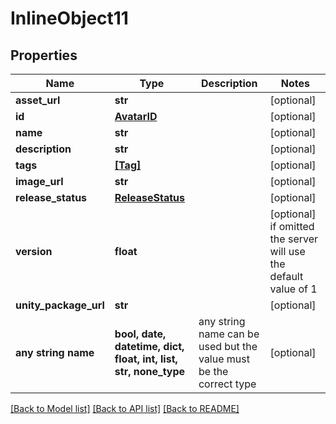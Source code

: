 # InlineObject11


## Properties
Name | Type | Description | Notes
------------ | ------------- | ------------- | -------------
**asset_url** | **str** |  | [optional] 
**id** | [**AvatarID**](AvatarID.md) |  | [optional] 
**name** | **str** |  | [optional] 
**description** | **str** |  | [optional] 
**tags** | [**[Tag]**](Tag.md) |  | [optional] 
**image_url** | **str** |  | [optional] 
**release_status** | [**ReleaseStatus**](ReleaseStatus.md) |  | [optional] 
**version** | **float** |  | [optional]  if omitted the server will use the default value of 1
**unity_package_url** | **str** |  | [optional] 
**any string name** | **bool, date, datetime, dict, float, int, list, str, none_type** | any string name can be used but the value must be the correct type | [optional]

[[Back to Model list]](../README.md#documentation-for-models) [[Back to API list]](../README.md#documentation-for-api-endpoints) [[Back to README]](../README.md)


